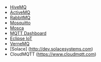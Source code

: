 - [HiveMQ](http://www.hivemq.com/)
- [ActiveMQ](http://activemq.apache.org/)
- [RabbitMQ](https://www.rabbitmq.com/)
- [Mosquitto](http://mosquitto.org/)
- [Mosca](http://www.mosca.io/)
- [MQTT Dashboard](http://mqttdashboard.com/dashboard)
- [Eclipse IoT](http://iot.eclipse.org/)
- [VerneMQ](https://verne.mq)
- [Solace] (http://dev.solacesystems.com)
- CloudMQTT (https://www.cloudmqtt.com)